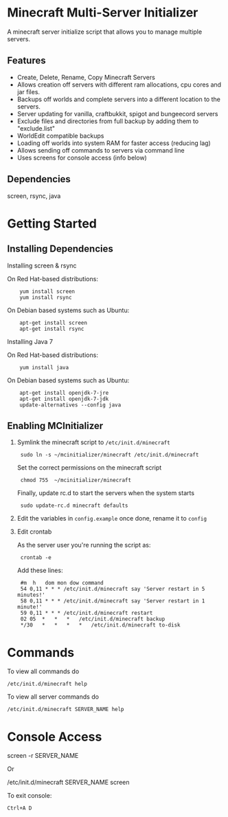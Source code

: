 Minecraft Multi-Server Initializer
=======================================
A minecraft server initialize script that allows you to manage multiple servers.

Features
--------

 * Create, Delete, Rename, Copy Minecraft Servers
 * Allows creation off servers with different ram allocations, cpu cores and jar files.
 * Backups off worlds and complete servers into a different location to the servers.
 * Server updating for vanilla, craftbukkit, spigot and bungeecord servers
 * Exclude files and directories from full backup by adding them to "exclude.list"
 * WorldEdit compatible backups
 * Loading off worlds into system RAM for faster access (reducing lag)
 * Allows sending off commands to servers via command line
 * Uses screens for console access (info below)

Dependencies
------------
screen, rsync, java

Getting Started
===============

Installing Dependencies
-----------------------

Installing screen & rsync

On Red Hat-based distributions:

  		yum install screen
		yum install rsync
	
On Debian based systems such as Ubuntu:

		apt-get install screen
		apt-get install rsync
	
Installing Java 7

On Red Hat-based distributions:

		yum install java

On Debian based systems such as Ubuntu:

		apt-get install openjdk-7-jre
		apt-get install openjdk-7-jdk
		update-alternatives --config java


Enabling MCInitializer
----------------------

1. Symlink the minecraft script to `/etc/init.d/minecraft`

		sudo ln -s ~/mcinitializer/minecraft /etc/init.d/minecraft
   
   Set the correct permissions on the minecraft script
   
		chmod 755  ~/mcinitializer/minecraft
   
   Finally, update rc.d to start the servers when the system starts
   
		sudo update-rc.d minecraft defaults

2. Edit the variables in `config.example` once done, rename it to `config`

3. Edit crontab

	As the server user you're running the script as:
	
		crontab -e

	Add these lines:

		#m 	h 	dom	mon	dow	command
		54 0,11 * * * /etc/init.d/minecraft say 'Server restart in 5 minutes!'
		58 0,11 * * * /etc/init.d/minecraft say 'Server restart in 1 minute!'
		59 0,11 * * * /etc/init.d/minecraft restart
		02 05  *   *   *   /etc/init.d/minecraft backup
		*/30   *   *   *   *   /etc/init.d/minecraft to-disk
	
Commands
===============

To view all commands do

	/etc/init.d/minecraft help
	
To view all server commands do

	/etc/init.d/minecraft SERVER_NAME help
	
Console Access
===============

  screen -r SERVER_NAME

Or

  /etc/init.d/minecraft SERVER_NAME screen

To exit console:
	
	Ctrl+A D

